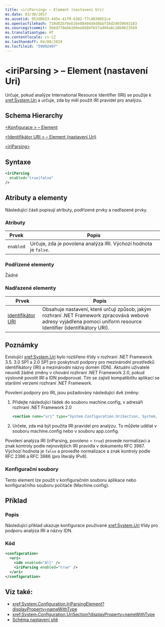 ```yaml
---
title: <iriParsing> – Element (nastavení Uri)
ms.date: 03/30/2017
ms.assetid: 953d0b53-445e-41f9-b302-77c4030852ce
ms.openlocfilehash: 710d82b70eb16e88404d4d8bbf38d2d030693103
ms.sourcegitcommit: 5b6d778ebb269ee6684fb57ad69a8c28b06235b9
ms.translationtype: HT
ms.contentlocale: cs-CZ
ms.lasthandoff: 04/08/2019
ms.locfileid: "59092497"
---
```

# <a name="iriparsing-element-uri-settings"></a>\<iriParsing > – Element (nastavení Uri)
Určuje, pokud analýze International Resource Identifier (IRI) se použije k <xref:System.Uri> a určuje, zda by měl použít IRI pravidel pro analýzu.  
  
## <a name="schema-hierarchy"></a>Schema Hierarchy  
 [\<Konfigurace > – Element](../../../../../docs/framework/configure-apps/file-schema/configuration-element.md)  
  
 [\<Identifikátor URI > – Element (nastavení Uri)](../../../../../docs/framework/configure-apps/file-schema/network/uri-element-uri-settings.md)  
  
 [\<iriParsing>](../../../../../docs/framework/configure-apps/file-schema/network/iriparsing-element-uri-settings.md)  
  
## <a name="syntax"></a>Syntaxe  
  
```xml  
<iriParsing  
  enabled="true|false"  
/>  
```  
  
## <a name="attributes-and-elements"></a>Atributy a elementy  
 Následující části popisují atributy, podřízené prvky a nadřazené prvky.  
  
### <a name="attributes"></a>Atributy  
  
|**Prvek**|**Popis**|  
|-----------------|---------------------|  
|`enabled`|Určuje, zda je povolena analýza IRI. Výchozí hodnota je `false`.|  
  
### <a name="child-elements"></a>Podřízené elementy  
 Žádné  
  
### <a name="parent-elements"></a>Nadřazené elementy  
  
|**Prvek**|**Popis**|  
|-----------------|---------------------|  
|[identifikátor URI](../../../../../docs/framework/configure-apps/file-schema/network/uri-element-uri-settings.md)|Obsahuje nastavení, které určují způsob, jakým rozhraní .NET Framework zpracovává webové adresy vyjádřena pomocí uniform resource Identifier (identifikátory URI).|  
  
## <a name="remarks"></a>Poznámky  
 Existující <xref:System.Uri> bylo rozšířeno třídy v rozhraní .NET Framework 3.5. 3.0 SP1 a 2.0 SP1 pro poskytnutí podpory pro mezinárodní prostředků identifikátory (IRI) a mezinárodní názvy domén (IDN). Aktuální uživatelé neuvidí žádné změny v chování rozhraní .NET Framework 2.0, pokud výslovně povolit IRI a IDN podporovat. Tím se zajistí kompatibilitu aplikací se staršími verzemi rozhraní .NET Framework.  
  
 Povolení podpory pro IRI, jsou požadovány následující dvě změny:  
  
1.  Přidejte následující řádek do souboru machine.config, v adresáři rozhraní .NET Framework 2.0  
  
    ```xml  
    <section name="uri" type="System.Configuration.UriSection, System, Version=2.0.0.0, Culture=neutral, PublicKeyToken=b77a5c561934e089" />  
    ```  
  
2.  Určete, zda má být použita IRI pravidel pro analýzu. To můžete udělat v souboru machine.config nebo v souboru app.config.  
  
 Povolení analýza IRI (iriParsing, povoleno = `true`) provede normalizaci a znak kontroly podle nejnovějších IRI pravidla v dokumentu RFC 3987. Výchozí hodnota je `false` a proveďte normalizace a znak kontroly podle RFC 2396 a RFC 3986 (pro literály IPv6).  
  
### <a name="configuration-files"></a>Konfigurační soubory  
 Tento element lze použít v konfiguračním souboru aplikace nebo konfiguračního souboru počítače (Machine.config).  
  
## <a name="example"></a>Příklad  
  
### <a name="description"></a>Popis  
 Následující příklad ukazuje konfigurace používané <xref:System.Uri> třídy pro podporu analýza IRI a názvy IDN.  
  
### <a name="code"></a>Kód  
  
```xml  
<configuration>  
  <uri>  
    <idn enabled="All" />  
    <iriParsing enabled="true" />  
  </uri>  
</configuration>  
```  
  
## <a name="see-also"></a>Viz také:

- <xref:System.Configuration.IriParsingElement?displayProperty=nameWithType>
- <xref:System.Configuration.UriSection?displayProperty=nameWithType>
- [Schéma nastavení sítě](../../../../../docs/framework/configure-apps/file-schema/network/index.md)
